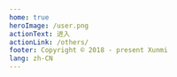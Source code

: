 ```yaml
---
home: true
heroImage: /user.png
actionText: 进入
actionLink: /others/
footer: Copyright © 2018 - present Xunmi
lang: zh-CN
---
```


